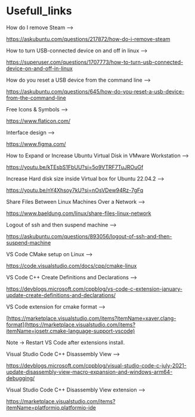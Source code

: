 # Usefull_links

How do I remove Steam -->

https://askubuntu.com/questions/217872/how-do-i-remove-steam

How to turn USB-connected device on and off in linux -->

https://superuser.com/questions/1707773/how-to-turn-usb-connected-device-on-and-off-in-linux

How do you reset a USB device from the command line -->

https://askubuntu.com/questions/645/how-do-you-reset-a-usb-device-from-the-command-line

Free Icons & Symbols -->

https://www.flaticon.com/

Interface design -->

https://www.figma.com/

How to Expand or Increase Ubuntu Virtual Disk in VMware Workstation -->

https://youtu.be/kTEsbS1FbUU?si=5o9VTRF7TuJROuGf

Increase Hard disk size inside Virtual box for Ubuntu 22.04.2 -->

https://youtu.be/nY4Xhsoy7kU?si=nOsVDew94Rz-7gFq

Share Files Between Linux Machines Over a Network -->

https://www.baeldung.com/linux/share-files-linux-network

Logout of ssh and then suspend machine -->

https://askubuntu.com/questions/893056/logout-of-ssh-and-then-suspend-machine

VS Code CMake setup on Linux -->

https://code.visualstudio.com/docs/cpp/cmake-linux

VS Code C++ Create Definitions and Declarations -->

https://devblogs.microsoft.com/cppblog/vs-code-c-extension-january-update-create-definitions-and-declarations/

VS Code extension for cmake format -->

[https://marketplace.visualstudio.com/items?itemName=xaver.clang-format](https://marketplace.visualstudio.com/items?itemName=josetr.cmake-language-support-vscode)

Note -> Restart VS Code after extensions install.

Visual Studio Code C++ Disassembly View -->

https://devblogs.microsoft.com/cppblog/visual-studio-code-c-july-2021-update-disassembly-view-macro-expansion-and-windows-arm64-debugging/

Visual Studio Code C++ Disassembly View extension -->

https://marketplace.visualstudio.com/items?itemName=platformio.platformio-ide




